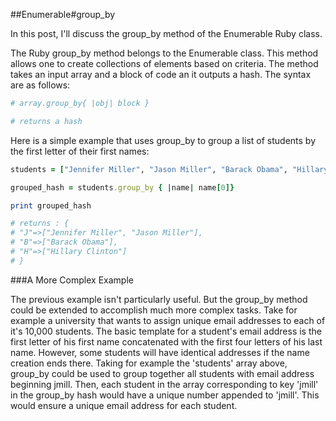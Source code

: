 ##Enumerable#group_by

In this post, I'll discuss the group_by method of the Enumerable Ruby class.

The Ruby group_by method belongs to the Enumerable class. This method allows one to create collections of elements based on criteria. The method takes an input array and a block of code an it outputs a hash. The syntax are as follows:

```ruby
# array.group_by{ |obj| block }

# returns a hash
```

Here is a simple example that uses group_by to group a list of students by the first letter of their first names:

```ruby
students = ["Jennifer Miller", "Jason Miller", "Barack Obama", "Hillary Clinton"]

grouped_hash = students.group_by { |name| name[0]}

print grouped_hash

# returns : {
# "J"=>["Jennifer Miller", "Jason Miller"], 
# "B"=>["Barack Obama"], 
# "H"=>["Hillary Clinton"]
# }
```

###A More Complex Example

The previous example isn't particularly useful. But the group_by method could be extended to accomplish much more complex tasks. Take for example a university that wants to assign unique email addresses to each of it's 10,000 students. The basic template for a student's email address is the first letter of his first name concatenated with the first four letters of his last name. However, some students will have identical addresses if the name creation ends there. Taking for example the 'students' array above, group_by could be used to group together all students with email address beginning jmill. Then, each student in the array corresponding to key 'jmill' in the group_by hash would have a unique number appended to 'jmill'. This would ensure a unique email address for each student.